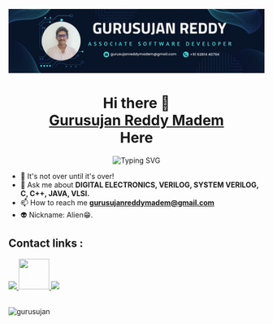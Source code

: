![logo](https://github.com/GURUSUJAN/GURUSUJAN/blob/main/Banner)
<h1 align="center">
  Hi there 👋
  <br>
  <a href="https://www.linkedin.com/in/gurusujan" target = "_blank">Gurusujan Reddy Madem</a>
  <br>
  Here
</h1>
<div align="center">
  
<img src="https://readme-typing-svg.demolab.com?font=Fira+Code&weight=900&duration=4000&pause=500&width=435&lines=%f0%9f%92%bb+Software+Developer.;%F0%9F%A7%91%E2%80%8D%F0%9F%92%BB+Front+End+Developer.;%f0%9f%93%b2+Digital+Electronics.;%F0%9F%A4%96+Robotics+and+Automation.;%f0%9f%93%b2+Chip+Desginer." alt="Typing SVG" />
  
</div>


- 🌱 It's not over until it's over!
- 💬 Ask me about <strong>DIGITAL ELECTRONICS, VERILOG, SYSTEM VERILOG, C, C++, JAVA, VLSI.</strong>
- 📫 How to reach me **gurusujanreddymadem@gmail.com**
- 👽 Nickname: Alien😁.
<div>
  <h2>Contact links : </h2>
  <a href="https://www.linkedin.com/in/gurusujan/" target = "_blank">
    <img src="https://upload.wikimedia.org/wikipedia/commons/thumb/c/ca/LinkedIn_logo_initials.png/800px-LinkedIn_logo_initials.png" width="60">
  </a>
  <a href="https:https://www.instagram.com/_alien_x.x_/" target = "_blank">
    <img src="https://upload.wikimedia.org/wikipedia/commons/thumb/a/a5/Instagram_icon.png/2048px-Instagram_icon.png" width="60" height="60">
  </a>
   <a href="https://gurusujan.carrd.co/" target = "_blank">
    <img src="https://static.vecteezy.com/system/resources/previews/009/317/249/original/personal-website-icon-logo-illustration-portfolio-symbol-template-for-graphic-and-web-design-collection-free-vector.jpg" width="60">
  </a>
  <br>
  <br>
  <p><img align="center" src="https://github-readme-stats.vercel.app/api/top-langs?username=gurusujan&show_icons=true&locale=en&layout=compact" alt="gurusujan" /></p>
</div>
